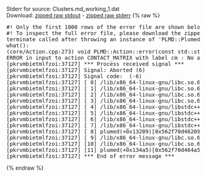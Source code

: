 Stderr for source:  Clusters.md_working_1.dat   
Download: [zipped raw stdout](Clusters.md_working_1.dat.plumed.stdout.txt.zip) - [zipped raw stderr](Clusters.md_working_1.dat.plumed.stderr.txt.zip) 
{% raw %}
<pre>
#! Only the first 1000 rows of the error file are shown below
#! To inspect the full error file, please download the zipped raw stderr file above
terminate called after throwing an instance of 'PLMD::Plumed::ExceptionError'
what():
(core/Action.cpp:273) void PLMD::Action::error(const std::string&) const
ERROR in input to action CONTACT_MATRIX with label cm : No atoms have been read in
[pkrvmbietmlfzoi:37127] *** Process received signal ***
[pkrvmbietmlfzoi:37127] Signal: Aborted (6)
[pkrvmbietmlfzoi:37127] Signal code:  (-6)
[pkrvmbietmlfzoi:37127] [ 0] /lib/x86_64-linux-gnu/libc.so.6(+0x45330)[0x7f1ce8c45330]
[pkrvmbietmlfzoi:37127] [ 1] /lib/x86_64-linux-gnu/libc.so.6(pthread_kill+0x11c)[0x7f1ce8c9eb2c]
[pkrvmbietmlfzoi:37127] [ 2] /lib/x86_64-linux-gnu/libc.so.6(gsignal+0x1e)[0x7f1ce8c4527e]
[pkrvmbietmlfzoi:37127] [ 3] /lib/x86_64-linux-gnu/libc.so.6(abort+0xdf)[0x7f1ce8c288ff]
[pkrvmbietmlfzoi:37127] [ 4] /lib/x86_64-linux-gnu/libstdc++.so.6(+0xa5ff5)[0x7f1ce90a5ff5]
[pkrvmbietmlfzoi:37127] [ 5] /lib/x86_64-linux-gnu/libstdc++.so.6(+0xbb0da)[0x7f1ce90bb0da]
[pkrvmbietmlfzoi:37127] [ 6] /lib/x86_64-linux-gnu/libstdc++.so.6(_ZSt10unexpectedv+0x0)[0x7f1ce90a5a55]
[pkrvmbietmlfzoi:37127] [ 7] /lib/x86_64-linux-gnu/libstdc++.so.6(+0xa5a6f)[0x7f1ce90a5a6f]
[pkrvmbietmlfzoi:37127] [ 8] plumed(+0x13209)[0x562f70d46209]
[pkrvmbietmlfzoi:37127] [ 9] /lib/x86_64-linux-gnu/libc.so.6(+0x2a1ca)[0x7f1ce8c2a1ca]
[pkrvmbietmlfzoi:37127] [10] /lib/x86_64-linux-gnu/libc.so.6(__libc_start_main+0x8b)[0x7f1ce8c2a28b]
[pkrvmbietmlfzoi:37127] [11] plumed(+0x134a5)[0x562f70d464a5]
[pkrvmbietmlfzoi:37127] *** End of error message ***
</pre>
{% endraw %}
